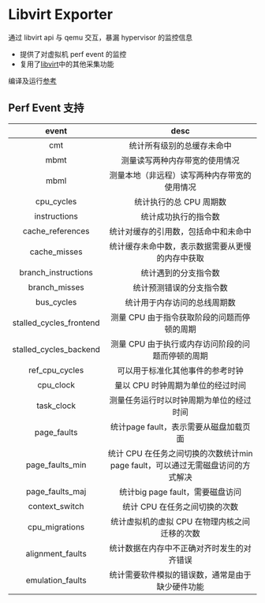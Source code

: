 # Libvirt Exporter

通过 libvirt api 与 qemu 交互，暴漏 hypervisor 的监控信息
- 提供了对虚拟机 perf event 的监控
- 复用了[libvirt](https://github.com/Tinkoff/libvirt-exporter)中的其他采集功能

编译及运行[参考](README.en.md)

## Perf Event 支持

|event|desc|
|:-:|:-:|
|cmt|统计所有级别的总缓存未命中|
|mbmt|测量读写两种内存带宽的使用情况|
|mbml|测量本地（非远程）读写两种内存带宽的使用情况|
|cpu_cycles|统计执行的总 CPU 周期数|
|instructions|统计成功执行的指令数|
|cache_references|统计对缓存的引用数，包括命中和未命中|
|cache_misses|统计缓存未命中数，表示数据需要从更慢的内存中获取|
|branch_instructions|统计遇到的分支指令数|
|branch_misses|统计预测错误的分支指令数|
|bus_cycles|统计用于内存访问的总线周期数|
|stalled_cycles_frontend|测量 CPU 由于指令获取阶段的问题而停顿的周期|
|stalled_cycles_backend|测量 CPU 由于执行或内存访问阶段的问题而停顿的周期|
|ref_cpu_cycles|可以用于标准化其他事件的参考时钟|
|cpu_clock|量以 CPU 时钟周期为单位的经过时间|
|task_clock|测量任务运行时以时钟周期为单位的经过时间|
|page_faults|统计page fault，表示需要从磁盘加载页面|
|page_faults_min|统计 CPU 在任务之间切换的次数统计min page fault，可以通过无需磁盘访问的方式解决|
|page_faults_maj|统计big page fault，需要磁盘访问|
|context_switch|统计 CPU 在任务之间切换的次数|
|cpu_migrations|统计虚拟机的虚拟 CPU 在物理内核之间迁移的次数|
|alignment_faults|统计数据在内存中不正确对齐时发生的对齐错误|
|emulation_faults|统计需要软件模拟的错误数，通常是由于缺少硬件功能|